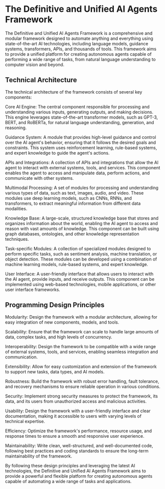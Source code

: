 # The Definitive and Unified AI Agents Framework

The Definitive and Unified AI Agents Framework is a comprehensive and modular framework designed to automate anything and everything using state-of-the-art AI technologies, including language models, guidance systems, transformers, APIs, and thousands of tools. This framework aims to provide a unified platform for creating autonomous agents capable of performing a wide range of tasks, from natural language understanding to computer vision and beyond.

## Technical Architecture
The technical architecture of the framework consists of several key components:

Core AI Engine: The central component responsible for processing and understanding various inputs, generating outputs, and making decisions. This engine leverages state-of-the-art transformer models, such as GPT-3, BERT, and RoBERTa, for natural language understanding, generation, and reasoning.

Guidance System: A module that provides high-level guidance and control over the AI agent's behavior, ensuring that it follows the desired goals and constraints. This system uses reinforcement learning, rule-based systems, and expert knowledge to guide the agent's actions.

APIs and Integrations: A collection of APIs and integrations that allow the AI agent to interact with external systems, tools, and services. This component enables the agent to access and manipulate data, perform actions, and communicate with other systems.

Multimodal Processing: A set of modules for processing and understanding various types of data, such as text, images, audio, and video. These modules use deep learning models, such as CNNs, RNNs, and transformers, to extract meaningful information from different data modalities.

Knowledge Base: A large-scale, structured knowledge base that stores and organizes information about the world, enabling the AI agent to access and reason with vast amounts of knowledge. This component can be built using graph databases, ontologies, and other knowledge representation techniques.

Task-specific Modules: A collection of specialized modules designed to perform specific tasks, such as sentiment analysis, machine translation, or object detection. These modules can be developed using a combination of machine learning models, rule-based systems, and expert knowledge.

User Interface: A user-friendly interface that allows users to interact with the AI agent, provide inputs, and receive outputs. This component can be implemented using web-based technologies, mobile applications, or other user interface frameworks.

## Programming Design Principles
Modularity: Design the framework with a modular architecture, allowing for easy integration of new components, models, and tools.

Scalability: Ensure that the framework can scale to handle large amounts of data, complex tasks, and high levels of concurrency.

Interoperability: Design the framework to be compatible with a wide range of external systems, tools, and services, enabling seamless integration and communication.

Extensibility: Allow for easy customization and extension of the framework to support new tasks, data types, and AI models.

Robustness: Build the framework with robust error handling, fault tolerance, and recovery mechanisms to ensure reliable operation in various conditions.

Security: Implement strong security measures to protect the framework, its data, and its users from unauthorized access and malicious activities.

Usability: Design the framework with a user-friendly interface and clear documentation, making it accessible to users with varying levels of technical expertise.

Efficiency: Optimize the framework's performance, resource usage, and response times to ensure a smooth and responsive user experience.

Maintainability: Write clean, well-structured, and well-documented code, following best practices and coding standards to ensure the long-term maintainability of the framework.

By following these design principles and leveraging the latest AI technologies, the Definitive and Unified AI Agents Framework aims to provide a powerful and flexible platform for creating autonomous agents capable of automating a wide range of tasks and applications.

